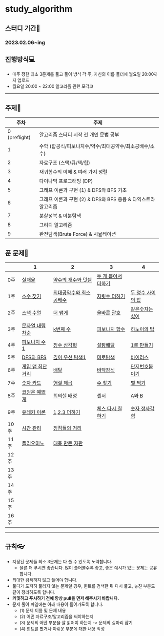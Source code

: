# study_algorithm

## 스터디 기간🚀

### 2023.02.06~ing

## 진행방식💻

- 매주 정한 최소 3문제를 풀고 풀이 방식 각 주, 자신의 이름 폴더에 월요일 20:00까지 업로드
- 월요일 20:00 ~ 22:00 알고리즘 관련 모각코

---

## 주제📖

| 주차 | 주제 |
| --- | --- |
| 0 (preflight) | 알고리즘 스터디 시작 전 개인 문법 공부 |
| 1 | 수학 (합공식/피보나치수/약수/최대공약수/최소공배수/소수)  |
| 2 | 자료구조 (스택/큐/덱/힙) |
| 3 | 재귀함수의 이해 & 여러 가지 정렬  |
| 4 | 다이나믹 프로그래밍 (DP) |
| 5 | 그래프 이론과 구현 (1) & DFS와 BFS 기초  |
| 6 | 그래프 이론과 구현 (2) & DFS와 BFS 응용 & 다익스트라 알고리즘 |
| 7 | 분할정복 & 이분탐색 |
| 8 | 그리디 알고리즘 |
| 9 | 완전탐색(Brute Force) & 시뮬레이션 |

## 푼 문제📖

|  | 1 | 2 | 3 | 4 |
| --- | --- | --- | --- | --- |
| 0주 | [실패율](https://school.programmers.co.kr/learn/courses/30/lessons/42889) | [약수의 개수와 덧셈](https://school.programmers.co.kr/learn/courses/30/lessons/77884) | [두 개 뽑아서 더하기](https://school.programmers.co.kr/learn/courses/30/lessons/68644) |  |
| 1주 | [소수 찾기](https://school.programmers.co.kr/learn/courses/30/lessons/12921) | [최대공약수와 최소공배수](https://www.acmicpc.net/problem/2609) | [자릿수 더하기](https://school.programmers.co.kr/learn/courses/30/lessons/12921) | [두 정수 사이의 합](https://school.programmers.co.kr/learn/courses/30/lessons/12912) |
| 2주 | [스택 수열](https://www.acmicpc.net/problem/1874) | [더 맵게](https://school.programmers.co.kr/learn/courses/30/lessons/42626) | [올바른 괄호](https://school.programmers.co.kr/learn/courses/30/lessons/12909) | [같은숫자는싫어](https://school.programmers.co.kr/learn/courses/30/lessons/12906) |
| 3주 | [문자열 내림차순](https://school.programmers.co.kr/learn/courses/30/lessons/12917) | [k번째 수](https://school.programmers.co.kr/learn/courses/30/lessons/42748) | [피보나치 함수](https://www.acmicpc.net/problem/1003) | [하노이의 탑](https://school.programmers.co.kr/learn/courses/30/lessons/12946) |
| 4주 | [피보나치 수1](https://www.acmicpc.net/problem/24416) | [정수 삼각형](https://www.acmicpc.net/problem/1932) | [설탕배달](https://www.acmicpc.net/problem/2839) | [1로 만들기](https://www.acmicpc.net/problem/1463) |
| 5주 | [DFS와 BFS](acmicpc.net/problem/1260) | [깊이 우선 탐색1](https://www.acmicpc.net/problem/24479) | [미로탐색](https://www.acmicpc.net/problem/2178) | [바이러스](https://www.acmicpc.net/problem/2606) |
| 6주 | [게임 맵 최단거리](https://school.programmers.co.kr/learn/courses/30/lessons/1844) | [배달](https://school.programmers.co.kr/learn/courses/30/lessons/12978) | [바닥장식](https://www.acmicpc.net/problem/1388) | [단지번호붙이기](https://www.acmicpc.net/problem/2667) |
| 7주 | [숫자 카드](https://www.acmicpc.net/problem/2591) | [행렬 제곱](https://www.acmicpc.net/problem/10830) | [수 찾기](https://www.acmicpc.net/problem/1920) | [별 찍기](https://www.acmicpc.net/problem/2447) |
| 8주 | [코딩은 예쁘게](https://www.acmicpc.net/problem/1931) | [회의실 배정](https://www.acmicpc.net/problem/1931) | [센서](https://www.acmicpc.net/problem/2212) | [A와 B](https://www.acmicpc.net/problem/12904) |
| 9주 | [유레카 이론](https://www.acmicpc.net/problem/10448) | [1,2,3 더하기](https://www.acmicpc.net/problem/9095) | [체스 다시 칠하기](https://www.acmicpc.net/problem/1018) | [숫자 정사각형](https://www.acmicpc.net/problem/1051) |
| 10주 | [시간 관리](https://www.acmicpc.net/problem/1263) | [정점들의 거리](https://www.acmicpc.net/problem/1761) |  |  |
| 11주 | [폴리오미노](https://www.acmicpc.net/problem/1343) | [대충 만든 자판](https://school.programmers.co.kr/learn/courses/30/lessons/160586) |  |  |
| 12주 |  |  |  |  |
| 13주 |  |  |  |  |
| 14주 |  |  |  |  |
| 15주 |  |  |  |  |
| 16주 |  |  |  |  |


---

## 규칙👓

- 지정된 문제들 최소 3문제는 다 풀 수 있도록 노력합니다.
    - 물론 더 푸시면 좋습니다. 많이 풀어볼수록 좋고, 좋은 예시가 있는 문제는 공유합니다.
- 최대한 검색하지 않고 풀어야 합니다.
- 풀다가 도저히 풀리지 않는 문제일 경우, 힌트를 검색한 뒤 다시 풀고, 놓친 부분도 같이 정리하도록 합니다.
- **커밋하고 푸시하기 전에 항상 pull을 먼저 해주시기 바랍니다.**
- 문제 풀이 파일에는 아래 내용이 들어가도록 합니다.
    - (1) 문제 이름 및 문제 내용
    - (2) 어떤 자료구조/알고리즘을 써야하는지
    - (3) 문제의 어떤 부분을 잘 읽어야 하는지 -> 문제의 실마리 잡기
    - (4) 힌트를 봤거나 아쉬운 부분에 대한 내용 작성